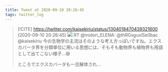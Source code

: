 ```yaml
---
title: Tweet at 2020-09-10 20:26:45
tags: twitter_log
---
```


> [!CITE] https://twitter.com/kaisekiriu/status/1304018470439321600 (2020-09-10 20:26:45)
> ![](https://twitter.com/kaisekiriu/status/1304018470439321600)
> RT @midori_ELENA: @thRGxguxlSe0bac @kaisekiriu 今の生物学の主流はそのような考え方っぽいですね。エクスカバータ界を分類単位に用いる思想には、そもそも動物界も植物界も用語として出てこない様子…😅
> 
> ところでエクスカバータも一旦解体され…
